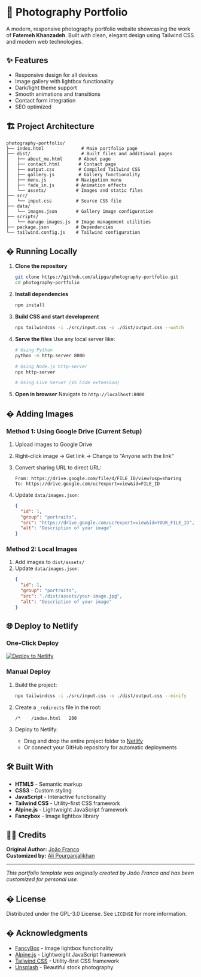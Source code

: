 # 📸 Photography Portfolio

A modern, responsive photography portfolio website showcasing the work of **Fatemeh Khanzadeh**. Built with clean, elegant design using Tailwind CSS and modern web technologies.

## ✨ Features

- Responsive design for all devices
- Image gallery with lightbox functionality
- Dark/light theme support  
- Smooth animations and transitions
- Contact form integration
- SEO optimized

## 🏗️ Project Architecture

```
photography-portfolio/
├── index.html              # Main portfolio page
├── dist/                   # Built files and additional pages
│   ├── about_me.html      # About page
│   ├── contact.html       # Contact page
│   ├── output.css         # Compiled Tailwind CSS
│   ├── gallery.js         # Gallery functionality
│   ├── menu.js           # Navigation menu
│   ├── fade_in.js        # Animation effects
│   └── assets/           # Images and static files
├── src/
│   └── input.css         # Source CSS file
├── data/
│   └── images.json       # Gallery image configuration
├── scripts/
│   └── manage-images.js  # Image management utilities
├── package.json          # Dependencies
└── tailwind.config.js    # Tailwind configuration
```

## � Running Locally

1. **Clone the repository**
   ```bash
   git clone https://github.com/alipga/photography-portfolio.git
   cd photography-portfolio
   ```

2. **Install dependencies**
   ```bash
   npm install
   ```

3. **Build CSS and start development**
   ```bash
   npx tailwindcss -i ./src/input.css -o ./dist/output.css --watch
   ```

4. **Serve the files**
   Use any local server like:
   ```bash
   # Using Python
   python -m http.server 8000
   
   # Using Node.js http-server
   npx http-server
   
   # Using Live Server (VS Code extension)
   ```

5. **Open in browser**
   Navigate to `http://localhost:8000`

## � Adding Images

### Method 1: Using Google Drive (Current Setup)

1. Upload images to Google Drive
2. Right-click image → Get link → Change to "Anyone with the link"
3. Convert sharing URL to direct URL:
   ```
   From: https://drive.google.com/file/d/FILE_ID/view?usp=sharing
   To: https://drive.google.com/uc?export=view&id=FILE_ID
   ```

4. Update `data/images.json`:
   ```json
   {
     "id": 1,
     "group": "portraits",
     "src": "https://drive.google.com/uc?export=view&id=YOUR_FILE_ID",
     "alt": "Description of your image"
   }
   ```

### Method 2: Local Images

1. Add images to `dist/assets/`
2. Update `data/images.json`:
   ```json
   {
     "id": 1,
     "group": "portraits", 
     "src": "./dist/assets/your-image.jpg",
     "alt": "Description of your image"
   }
   ```

## 🌐 Deploy to Netlify

### One-Click Deploy
[![Deploy to Netlify](https://www.netlify.com/img/deploy/button.svg)](https://app.netlify.com/start/deploy?repository=https://github.com/alipga/photography-portfolio)

### Manual Deploy
1. Build the project:
   ```bash
   npx tailwindcss -i ./src/input.css -o ./dist/output.css --minify
   ```

2. Create a `_redirects` file in the root:
   ```
   /*    /index.html   200
   ```

3. Deploy to Netlify:
   - Drag and drop the entire project folder to [Netlify](https://netlify.com)
   - Or connect your GitHub repository for automatic deployments

## 🛠️ Built With

- **HTML5** - Semantic markup
- **CSS3** - Custom styling
- **JavaScript** - Interactive functionality  
- **Tailwind CSS** - Utility-first CSS framework
- **Alpine.js** - Lightweight JavaScript framework
- **Fancybox** - Image lightbox library

## 👨‍💻 Credits

**Original Author:** [João Franco](https://www.linkedin.com/in/joão-franco-452161195/)  
**Customized by:** [Ali Pourganjalikhan](https://www.linkedin.com/in/alipga/)

---

*This portfolio template was originally created by João Franco and has been customized for personal use.*

## � License

Distributed under the GPL-3.0 License. See `LICENSE` for more information.

## � Acknowledgments

- [FancyBox](https://fancyapps.com/fancybox/) - Image lightbox functionality
- [Alpine.js](https://alpinejs.dev/) - Lightweight JavaScript framework  
- [Tailwind CSS](https://tailwindcss.com/) - Utility-first CSS framework
- [Unsplash](https://unsplash.com/) - Beautiful stock photography
